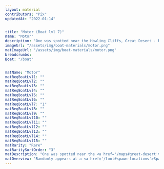 ```yaml
---
layout: material
contributors: "Pix"
updatedAt: "2022-01-14"


title: "Motor (Boat lvl 7)"
name: "Motor"
description: "One was spotted near the Howling Cliffs, Great Desert - Randomly appears at a spawn location"
imageUrl: "/assets/img/boat-materials/motor.png"
matImageUrl: "/assets/img/boat-materials/motor.png"
breadcrumbs:
Boat: "/boat"


matName: "Motor"
matReqBoatLvl1: ""
matReqBoatLvl2: ""
matReqBoatLvl3: ""
matReqBoatLvl4: ""
matReqBoatLvl5: ""
matReqBoatLvl6: ""
matReqBoatLvl7: "1"
matReqBoatLvl8: ""
matReqBoatLvl9: ""
matReqBoatLvl10: ""
matReqBoatLvl11: ""
matReqBoatLvl12: ""
matReqBoatLvl13: ""
matReqBoatLvl14: ""
matReqBoatLvl15: ""
matRarity: "Rare"
matRaritySortOrder: "3"
matDescription: "One was spotted near the <a href='/maps#great-desert'>Howling Cliffs, Great Desert</a>"
matOverview: "Randomly appears at a <a href='/loot#spawn-locations'>Spawn Location</a>"
---
```



